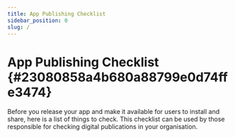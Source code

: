 ```yaml
---
title: App Publishing Checklist
sidebar_position: 0
slug: /
---
```


# App Publishing Checklist {#23080858a4b680a88799e0d74ffe3474}

Before you release your app and make it available for users to install and share, here is a list of things to check. This checklist can be used by those responsible for checking digital publications in your organisation.

